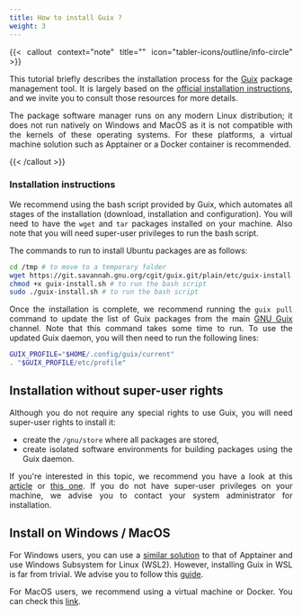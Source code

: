 ```yaml
---
title: How to install Guix ?
weight: 3
---
```


<div align="justify">

{{< callout context="note" title="" icon="tabler-icons/outline/info-circle" >}}

This tutorial briefly describes the installation process for the [Guix](https://guix.gnu.org/) package management tool. It is largely based on the [official installation instructions](https://guix.gnu.org/manual/fr/html_node/Installation-binaire.html), and we invite you to consult those resources for more details.

The package software manager runs on any modern Linux distribution; it does not run natively on Windows and MacOS as it is not compatible with the kernels of these operating systems. For these platforms, a virtual machine solution such as Apptainer or a Docker container is recommended.

{{< /callout >}}

### Installation instructions

We recommend using the bash script provided by Guix, which automates all stages of the installation (download, installation and configuration). You will need to have the `wget` and `tar` packages installed on your machine. Also note that you will need super-user privileges to run the bash script.

The commands to run to install Ubuntu packages are as follows:

```bash
cd /tmp # to move to a temporary folder
wget https://git.savannah.gnu.org/cgit/guix.git/plain/etc/guix-install.sh # to download the installation bash script
chmod +x guix-install.sh # to run the bash script
sudo ./guix-install.sh # to run the bash script
```

Once the installation is complete, we recommend running the `guix pull` command to update the list of Guix packages from the main [GNU Guix](https://hpc.guix.info/browse) channel. Note that this command takes some time to run. To use the updated Guix daemon, you will then need to run the following lines:

```bash
GUIX_PROFILE="$HOME/.config/guix/current"
. "$GUIX_PROFILE/etc/profile"
```

## Installation without super-user rights

Although you do not require any special rights to use Guix, you will need super-user rights to install it:

- create the `/gnu/store` where all packages are stored,
- create isolated software environments for building packages using the Guix daemon.

If you're interested in this topic, we recommend you have a look at this [article](https://hpc.guix.info/blog/2017/09/reproducibility-and-root-privileges/) or [this one](https://hpc.guix.info/blog/2017/10/using-guix-without-being-root/). If you do not have super-user privileges on your machine, we advise you to contact your system administrator for installation.

## Install on Windows / MacOS

For Windows users, you can use a [similar solution](/en/documentation/install/apptainer-windows/) to that of Apptainer and use Windows Subsystem for Linux (WSL2). However, installing Guix in WSL is far from trivial. We advise you to follow this [guide](https://gist.github.com/giuliano108/49ec5bd0a9339db98535bc793ceb5ab4).

For MacOS users, we recommend using a virtual machine or Docker. You can check this [link](https://pagure.io/projects/MSG/%2A).

</div>
